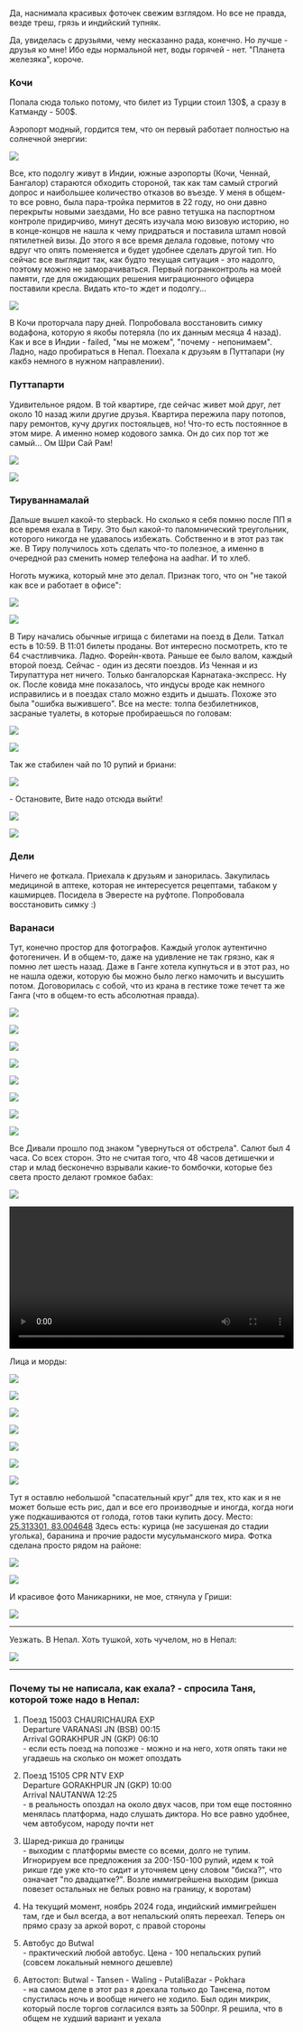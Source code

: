 [category]: <> (Travel, India)
[date]: <> (2024/11/05)
[title]: <> (Год не была в Индии, и еще столько же не хочу)

Да, наснимала красивых фоточек свежим взглядом. Но все не правда, везде треш, грязь и индийский тупняк.

Да, увиделась с друзьями, чему несказанно рада, конечно. Но лучше - друзья ко мне! Ибо еды нормальной нет, воды горячей - нет. "Планета железяка", короче.

### Кочи

Попала сюда только потому, что билет из Турции стоил 130\$, а сразу в Катманду - 500\$.

Аэропорт модный, гордится тем, что он первый работает полностью на солнечной энергии:

![](https://bafybeiewwavayjpqzhp6lppfwosa2rzzlfuwupimxfotzpxm3wyp3sd2fi.ipfs.flk-ipfs.xyz/2.jpeg)

Все, кто подолгу живут в Индии, южные аэропорты (Кочи, Ченнай, Бангалор) стараются обходить стороной, так как там самый строгий допрос и наибольшее количество отказов во въезде. У меня в общем-то все ровно, была пара-тройка пермитов в 22 году, но они давно перекрыты новыми заездами, Но все равно тетушка на паспортном контроле придирчиво, минут десять изучала мою визовую историю, но в конце-концов не нашла к чему придраться и поставила штамп новой пятилетней визы. До этого я все время делала годовые, потому что вдруг что опять поменяется и будет удобнее сделать другой тип. Но сейчас все выглядит так, как будто текущая ситуация - это надолго, поэтому можно не заморачиваться. Первый погранконтроль на моей памяти, где для ожидающих решения миграционного офицера поставили кресла. Видать кто-то ждет и подолгу...

![](https://bafybeiewwavayjpqzhp6lppfwosa2rzzlfuwupimxfotzpxm3wyp3sd2fi.ipfs.flk-ipfs.xyz/1.jpeg)



В Кочи проторчала пару дней. Попробовала восстановить симку водафона, которую я якобы потеряла (по их данным месяца 4 назад). Как и все в Индии - failed, "мы не можем", "почему - непонимаем". Ладно, надо пробираться в Непал. Поехала к друзьям в Путтапари (ну какбэ немного в нужном направлении).

### Путтапарти

Удивительное рядом. В той квартире, где сейчас живет мой друг, лет около 10 назад жили другие друзья. Квартира пережила пару потопов, пару ремонтов, кучу других постояльцев, но! Что-то есть постоянное в этом мире. А именно номер кодового замка. Он до сих пор тот же самый... Ом Шри Сай Рам!

![](https://bafybeiewwavayjpqzhp6lppfwosa2rzzlfuwupimxfotzpxm3wyp3sd2fi.ipfs.flk-ipfs.xyz/3.jpeg)

![](https://bafybeiewwavayjpqzhp6lppfwosa2rzzlfuwupimxfotzpxm3wyp3sd2fi.ipfs.flk-ipfs.xyz/4.jpeg)

### Тируваннамалай

Дальше вышел какой-то stepback. Но сколько я себя помню после ПП я все время ехала в Тиру. Это был какой-то паломнический треугольник, которого никогда не удавалось избежать. Собственно и в этот раз так же. В Тиру получилось хоть сделать что-то полезное, а именно в очередной раз сменить номер телефона на aadhar. И то хлеб.

Ноготь мужика, который мне это делал. Признак того, что он "не такой как все и работает в офисе":

![](https://bafybeiewwavayjpqzhp6lppfwosa2rzzlfuwupimxfotzpxm3wyp3sd2fi.ipfs.flk-ipfs.xyz/5.jpeg)

![](https://bafybeiewwavayjpqzhp6lppfwosa2rzzlfuwupimxfotzpxm3wyp3sd2fi.ipfs.flk-ipfs.xyz/6.jpeg)

В Тиру начались обычные игрища с билетами на поезд в Дели. Таткал есть в 10:59. В 11:01 билеты проданы. Вот интересно посмотреть, кто те 64 счастливчика. Ладно. Форейн-квота. Раньше ее было валом, каждый второй поезд. Сейчас - один из десяти поездов. Из Ченная и из Тирупаттура нет ничего. Только бангалорская Карнатака-экспресс. Ну ок. После ковида мне показалось, что индусы вроде как немного исправились и в поездах стало можно ездить и дышать. Похоже это была "ошибка выжившего". Все на месте: толпа безбилетников, засраные туалеты, в которые пробираешься по головам:

![](https://bafybeiewwavayjpqzhp6lppfwosa2rzzlfuwupimxfotzpxm3wyp3sd2fi.ipfs.flk-ipfs.xyz/7.jpeg)

![](https://bafybeiewwavayjpqzhp6lppfwosa2rzzlfuwupimxfotzpxm3wyp3sd2fi.ipfs.flk-ipfs.xyz/9.jpeg)

Так же стабилен чай по 10 рупий и бриани:

![](https://bafybeiewwavayjpqzhp6lppfwosa2rzzlfuwupimxfotzpxm3wyp3sd2fi.ipfs.flk-ipfs.xyz/10.jpeg)

\- Остановите, Вите надо отсюда выйти! 

![](https://bafybeiewwavayjpqzhp6lppfwosa2rzzlfuwupimxfotzpxm3wyp3sd2fi.ipfs.flk-ipfs.xyz/8.jpeg)

![](https://bafybeiewwavayjpqzhp6lppfwosa2rzzlfuwupimxfotzpxm3wyp3sd2fi.ipfs.flk-ipfs.xyz/11.jpeg)

### Дели

Ничего не фоткала. Приехала к друзьям и занорилась. Закупилась медициной в аптеке, которая не интересуется рецептами, табаком у кашмирцев. Посидела в Эвересте на руфтопе. Попробовала восстановить симку :)

### Варанаси

Тут, конечно простор для фотографов. Каждый уголок аутентично фотогеничен. И в общем-то, даже на удивление не так грязно, как я помню лет шесть назад. Даже в Ганге хотела купнуться и в этот раз, но не нашла одежи, которую бы можно было легко намочить и высушить потом. Договорилась с собой, что из крана в гестике тоже течет та же Ганга (что в общем-то есть абсолютная правда).

![](https://bafybeiewwavayjpqzhp6lppfwosa2rzzlfuwupimxfotzpxm3wyp3sd2fi.ipfs.flk-ipfs.xyz/12.jpeg)

![](https://bafybeiewwavayjpqzhp6lppfwosa2rzzlfuwupimxfotzpxm3wyp3sd2fi.ipfs.flk-ipfs.xyz/13.jpeg)

![](https://bafybeiewwavayjpqzhp6lppfwosa2rzzlfuwupimxfotzpxm3wyp3sd2fi.ipfs.flk-ipfs.xyz/14.jpeg)

![](https://bafybeiewwavayjpqzhp6lppfwosa2rzzlfuwupimxfotzpxm3wyp3sd2fi.ipfs.flk-ipfs.xyz/15.jpeg)

![](https://bafybeiewwavayjpqzhp6lppfwosa2rzzlfuwupimxfotzpxm3wyp3sd2fi.ipfs.flk-ipfs.xyz/16.jpeg)

![](https://bafybeiewwavayjpqzhp6lppfwosa2rzzlfuwupimxfotzpxm3wyp3sd2fi.ipfs.flk-ipfs.xyz/17.jpeg)

![](https://bafybeiewwavayjpqzhp6lppfwosa2rzzlfuwupimxfotzpxm3wyp3sd2fi.ipfs.flk-ipfs.xyz/18.jpeg)

![](https://bafybeiewwavayjpqzhp6lppfwosa2rzzlfuwupimxfotzpxm3wyp3sd2fi.ipfs.flk-ipfs.xyz/19.jpeg)

Все Дивали прошло под знаком "увернуться от обстрела". Салют был 4 часа. Со всех сторон. Это не считая того, что 48 часов детишечки и стар и млад бесконечно взрывали какие-то бомбочки, которые без света просто делают громкое бабах:

![](https://bafybeiewwavayjpqzhp6lppfwosa2rzzlfuwupimxfotzpxm3wyp3sd2fi.ipfs.flk-ipfs.xyz/24.jpeg)

<video width="100%" place-items=center controls>
  <source src="https://bafybeiewwavayjpqzhp6lppfwosa2rzzlfuwupimxfotzpxm3wyp3sd2fi.ipfs.flk-ipfs.xyz/21.mp4" type="video/mp4">
</video>

Лица и морды:

![](https://bafybeiewwavayjpqzhp6lppfwosa2rzzlfuwupimxfotzpxm3wyp3sd2fi.ipfs.flk-ipfs.xyz/20.jpeg)

![](https://bafybeiewwavayjpqzhp6lppfwosa2rzzlfuwupimxfotzpxm3wyp3sd2fi.ipfs.flk-ipfs.xyz/22.jpeg)

![](https://bafybeiewwavayjpqzhp6lppfwosa2rzzlfuwupimxfotzpxm3wyp3sd2fi.ipfs.flk-ipfs.xyz/21.jpeg)

![](https://bafybeiewwavayjpqzhp6lppfwosa2rzzlfuwupimxfotzpxm3wyp3sd2fi.ipfs.flk-ipfs.xyz/23.jpeg)

![](https://bafybeiewwavayjpqzhp6lppfwosa2rzzlfuwupimxfotzpxm3wyp3sd2fi.ipfs.flk-ipfs.xyz/31.jpeg)

![](https://bafybeiewwavayjpqzhp6lppfwosa2rzzlfuwupimxfotzpxm3wyp3sd2fi.ipfs.flk-ipfs.xyz/28.jpeg)

![](https://bafybeiewwavayjpqzhp6lppfwosa2rzzlfuwupimxfotzpxm3wyp3sd2fi.ipfs.flk-ipfs.xyz/32.jpeg)

Тут я оставлю небольшой "спасательный круг" для тех, кто как и я не может больше есть рис, дал и все его производные и иногда, когда ноги уже подкашиваются от голода, готов таки купить досу. Место: [25.313301, 83.004648](https://maps.app.goo.gl/rVtGVjgstKqT7XhbA) Здесь есть: курица (не засушеная до стадии уголька), баранина и прочие радости мусульманского мира. Фотка сделана просто рядом на районе:

![](https://bafybeiewwavayjpqzhp6lppfwosa2rzzlfuwupimxfotzpxm3wyp3sd2fi.ipfs.flk-ipfs.xyz/27.jpeg)

![](https://bafybeiewwavayjpqzhp6lppfwosa2rzzlfuwupimxfotzpxm3wyp3sd2fi.ipfs.flk-ipfs.xyz/26.jpeg)

И красивое фото Маникарники, не мое, стянула у Гриши:

![](https://bafybeiewwavayjpqzhp6lppfwosa2rzzlfuwupimxfotzpxm3wyp3sd2fi.ipfs.flk-ipfs.xyz/25.jpeg)

***

Уезжать. В Непал. Хоть тушкой, хоть чучелом, но в Непал:

![](https://bafybeiewwavayjpqzhp6lppfwosa2rzzlfuwupimxfotzpxm3wyp3sd2fi.ipfs.flk-ipfs.xyz/29.jpeg)

***

### Почему ты не написала, как ехала? - спросила Таня, которой тоже надо в Непал:

1. Поезд 15003 CHAURICHAURA EXP<br> 
Departure VARANASI JN (BSB) 00:15<br> 
Arrival GORAKHPUR JN (GKP) 06:10<br>
\- если есть поезд на попозже - можно и на него, хотя опять таки не угадаешь на сколько он может опоздать 

2. Поезд 15105 CPR NTV EXP<br> 
Departure GORAKHPUR JN (GKP) 10:00<br> 
Arrival NAUTANWA 12:25<br>
\- в реальность опоздал на около двух часов, при том еще постоянно менялась платформа, надо слушать диктора. Но все равно удобнее, чем автобусом, народу почти нет

3. Шаред-рикша до границы<br> 
\- выходим с платформы вместе со всеми, долго не тупим. Игнорируем все предложения за 200-150-100 рупий, идем к той рикше где уже кто-то сидит и уточняем цену словом "биска?", что означает "по двадцатке?". Возле иммигрейшена выходим (рикша повезет остальных не белых ровно на границу, к воротам)

4. На текущий момент, ноябрь 2024 года, индийский иммигрейшен там, где и был всегда, а вот непальский опять переехал. Теперь он прямо сразу за аркой ворот, с правой стороны

5. Автобус до Butwal<br> 
\- практический любой автобус. Цена - 100 непальских рупий (совсем локальный немного дешевле)

6. Автостоп: Butwal - Tansen - Waling - PutaliBazar - Pokhara<br> 
\- на самом деле в этот раз я доехала только до Тансена, потом спустилась ночь и вообще ничего не ходило. Был один микрик, который после торгов согласился взять за 500npr. Я решила, что в общем не худший вариант и уехала